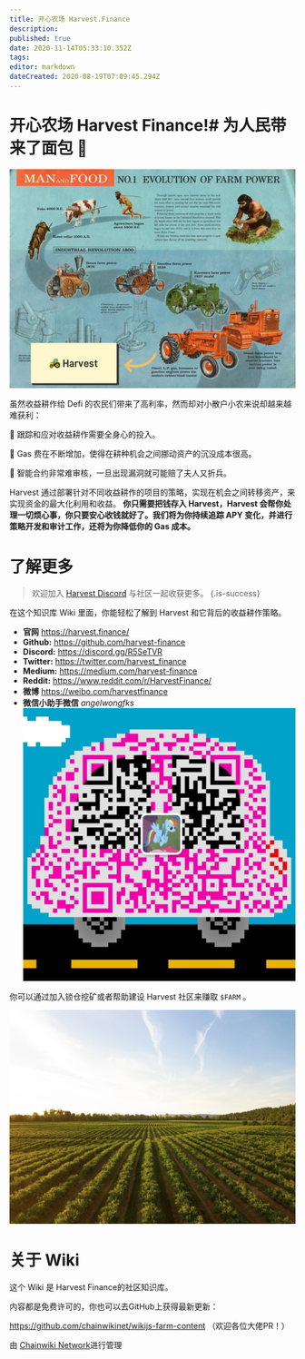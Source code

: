 ```yaml
---
title: 开心农场 Harvest.Finance
description: 
published: true
date: 2020-11-14T05:33:10.352Z
tags: 
editor: markdown
dateCreated: 2020-08-19T07:09:45.294Z
---
```


# 开心农场 Harvest Finance!# 为人民带来了面包 :bread:

![1_gzr5tqzolykqdghxmwxbaq.png](/1_gzr5tqzolykqdghxmwxbaq.png)



虽然收益耕作给 Defi 的农民们带来了高利率，然而却对小散户小农来说却越来越难获利：

:corn: 跟踪和应对收益耕作需要全身心的投入。

:carrot: Gas 费在不断增加，使得在耕种机会之间挪动资产的沉没成本很高。

:tomato: 智能合约非常难审核，一旦出现漏洞就可能赔了夫人又折兵。

Harvest 通过部署针对不同收益耕作的项目的策略，实现在机会之间转移资产，来实现资金的最大化利用和收益。 **你只需要把钱存入 Harvest，Harvest 会帮你处理一切烦心事，你只要安心收钱就好了。我们将为你持续追踪 APY 变化，并进行策略开发和审计工作，还将为你降低你的 Gas 成本。**

# 了解更多

>欢迎加入 [Harvest Discord](https://discord.gg/R5SeTVR) 与社区一起收获更多。
{.is-success}

在这个知识库 Wiki 里面，你能轻松了解到 Harvest 和它背后的收益耕作策略。

- **官网** https://harvest.finance/
- **Github:** https://github.com/harvest-finance
- **Discord:** https://discord.gg/R5SeTVR
- **Twitter:** https://twitter.com/harvest_finance
- **Medium:** https://medium.com/harvest-finance
- **Reddit:** https://www.reddit.com/r/HarvestFinance/
- **微博** https://weibo.com/harvestfinance
- **微信小助手微信** *angelwongfks*
![xiaozhushou.png](/xiaozhushou.png)



你可以通过加入锁仓挖矿或者帮助建设 Harvest 社区来赚取 `$FARM` 。

![harvest.jpeg](/harvest.jpeg)

# 关于 Wiki

这个 Wiki 是 Harvest Finance的社区知识库。

内容都是免费许可的，你也可以去GitHub上获得最新更新：

https://github.com/chainwikinet/wikijs-farm-content （欢迎各位大佬PR！）

由 [Chainwiki Network](https://meta.chainwiki.dev/)进行管理
